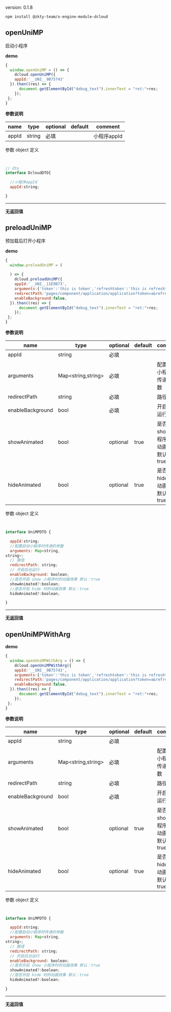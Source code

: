 
version: 0.1.8
``` bash
npm install @zkty-team/x-engine-module-dcloud
```



## openUniMP

 启动小程序

**demo**
``` js
{
  window.openUniMP = () => {
    dcloud.openUniMP({
    appId:'__UNI__9B75743'
  }).then((res) => {
      document.getElementById("debug_text").innerText = "ret:"+res;
    });
 };
}
``` 

	
**参数说明**

| name                        | type      | optional | default   | comment  |
| --------------------------- | --------- | -------- | --------- |--------- |
| appId | string | 必填 |  | 小程序appId |


参数 object  定义
``` js


// dto
interface DcloudDTO{

  //小程序appId
  appId:string;

}
``` 


---------------------
**无返回值**




## preloadUniMP

 预加载后打开小程序

**demo**
``` js
{
  window.preloadUniMP = (
    
  ) => {
    dcloud.preloadUniMP({
    appId:'__UNI__11E9B73',
    arguments:{'token':'this is token','refreshtoken':'this is refreshtoken'},
    redirectPath:'pages/component/application/application?token=a&refreshtoken=b',
    enableBackground:false,
  }).then((res) => {
      document.getElementById("debug_text").innerText = "ret:"+res;
    });
 };
}
``` 

	
**参数说明**

| name                        | type      | optional | default   | comment  |
| --------------------------- | --------- | -------- | --------- |--------- |
| appId | string | 必填 |  |  |
| arguments | Map\<string,string\> | 必填 |  | 配置启动小程序时传递的参数 |
| redirectPath | string | 必填 |  |  路径 |
| enableBackground | bool | 必填 |  |  开启后台运行 |
| showAnimated | bool | optional | true | 是否开启 show 小程序时的动画效果 默认：true |
| hideAnimated | bool | optional | true | 是否开启 hide 时的动画效果 默认：true |


参数 object  定义
``` js


interface UniMPDTO {

  appId:string;
  //配置启动小程序时传递的参数
  arguments: Map<string,
string>;
  // 路径
  redirectPath: string;
  // 开启后台运行
  enableBackground: boolean;
  //是否开启 show 小程序时的动画效果 默认：true
  showAnimated?:boolean;
  //是否开启 hide 时的动画效果 默认：true
  hideAnimated?:boolean;

}
``` 


---------------------
**无返回值**




## openUniMPWithArg



**demo**
``` js
{
  window.openUniMPWithArg = () => {
    dcloud.openUniMPWithArg({
    appId:'__UNI__9B75743',
    arguments:{'token':'this is token','refreshtoken':'this is refreshtoken'},
    redirectPath:'pages/component/application/application?token=a&refreshtoken=b',
    enableBackground:false,
  }).then((res) => {
      document.getElementById("debug_text").innerText = "ret:"+res;
    });
 };
}
``` 

	
**参数说明**

| name                        | type      | optional | default   | comment  |
| --------------------------- | --------- | -------- | --------- |--------- |
| appId | string | 必填 |  |  |
| arguments | Map\<string,string\> | 必填 |  | 配置启动小程序时传递的参数 |
| redirectPath | string | 必填 |  |  路径 |
| enableBackground | bool | 必填 |  |  开启后台运行 |
| showAnimated | bool | optional | true | 是否开启 show 小程序时的动画效果 默认：true |
| hideAnimated | bool | optional | true | 是否开启 hide 时的动画效果 默认：true |


参数 object  定义
``` js


interface UniMPDTO {

  appId:string;
  //配置启动小程序时传递的参数
  arguments: Map<string,
string>;
  // 路径
  redirectPath: string;
  // 开启后台运行
  enableBackground: boolean;
  //是否开启 show 小程序时的动画效果 默认：true
  showAnimated?:boolean;
  //是否开启 hide 时的动画效果 默认：true
  hideAnimated?:boolean;

}
``` 


---------------------
**无返回值**



    